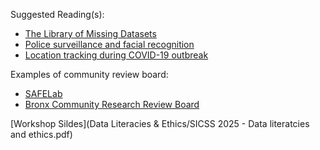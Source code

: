 Suggested Reading(s):
- [The Library of Missing Datasets](https://mimionuoha.com/the-library-of-missing-datasets)
- [Police surveillance and facial recognition](https://www.brookings.edu/articles/police-surveillance-and-facial-recognition-why-data-privacy-is-an-imperative-for-communities-of-color/)
- [Location tracking during COVID-19 outbreak](https://www.pewresearch.org/short-reads/2020/05/04/how-americans-see-digital-privacy-issues-amid-the-covid-19-outbreak/)

Examples of community review board:
- [SAFELab](https://www.asc.upenn.edu/research/centers/safe-lab/about)
- [Bronx Community Research Review Board](https://bxcrrb.org/)

[Workshop Sildes](Data Literacies & Ethics/SICSS 2025 - Data literatcies and ethics.pdf)
